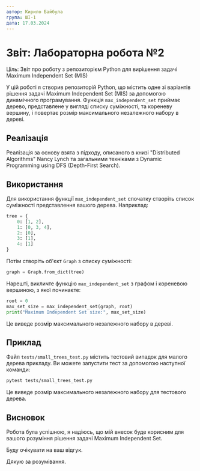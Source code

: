 ```yaml
---
автор: Кирило Байбула
група: ШІ-1
дата: 17.03.2024
---
```


# Звіт: Лабораторна робота №2

Ціль: Звіт про роботу з репозиторієм Python для вирішення задачі Maximum Independent Set (MIS)

У цій роботі я створив репозиторій Python, що містить одне зі варіантів рішення задачі Maximum Independent Set (MIS) за допомогою динамічного програмування. Функція `max_independent_set` приймає дерево, представлене у вигляді списку суміжності, та кореневу вершину, і повертає розмір максимального незалежного набору в дереві.

## Реалізація

Реалізація за основу взята з підходу, описаного в книзі "Distributed Algorithms" Nancy Lynch та загальними техніками з Dynamic Programming using DFS (Depth-First Search).

## Використання

Для використання функції `max_independent_set` спочатку створіть список суміжності представлення вашого дерева. Наприклад:

```python
tree = {
    0: [1, 2],
    1: [0, 3, 4],
    2: [0],
    3: [1],
    4: [1]
}
```

Потім створіть об'єкт `Graph` з списку суміжності:

```python
graph = Graph.from_dict(tree)
```

Нарешті, викличте функцію `max_independent_set` з графом і кореневою вершиною, з якої починаєте:

```python
root = 0
max_set_size = max_independent_set(graph, root)
print("Maximum Independent Set size:", max_set_size)
```

Це виведе розмір максимального незалежного набору в дереві.

## Приклад

Файл `tests/small_trees_test.py` містить тестовий випадок для малого дерева прикладу. Ви можете запустити тест за допомогою наступної команди:

```sh
pytest tests/small_trees_test.py
```

Це виведе розмір максимального незалежного набору для тестового дерева.

## Висновок

Робота була успішною, я надіюсь, що мій внесок буде корисним для вашого розуміння рішення задачі Maximum Independent Set.

Буду очікувати на ваш відгук.

Дякую за розумівання.
